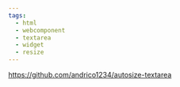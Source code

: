 ```yaml
---
tags:
  - html
  - webcomponent
  - textarea
  - widget
  - resize
---
```

https://github.com/andrico1234/autosize-textarea

